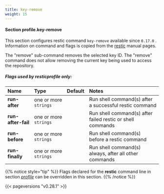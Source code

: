 ```yaml
---
title: key-remove
weight: 15
---
```

#### Section profile.**key-remove**

This section configures restic command `key-remove`  available since `0.17.0` .
Information on command and flags is copied from the [restic](https://github.com/restic/restic) manual pages.

The "remove" sub-command removes the selected key ID. The "remove" command does not allow
removing the current key being used to access the repository.

##### Flags used by **resticprofile** only:

| Name              | Type                    | Default  | Notes |
|:------------------|:------------------------|:---------|:------|
| **run-after** |one or more `strings` | |Run shell command(s) after a successful restic command |
| **run-after-fail** |one or more `strings` | |Run shell command(s) after failed restic or shell commands |
| **run-before** |one or more `strings` | |Run shell command(s) before a restic command |
| **run-finally** |one or more `strings` | |Run shell command(s) always, after all other commands |





{{% notice style="tip" %}}
Flags declared for the **restic** command line in section *[profile](../profile)*
can be overridden in this section.
{{% /notice %}}


{{< pageversions "v0.28.1" >}}
